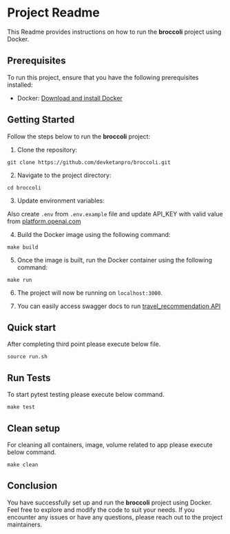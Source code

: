 # Project Readme

This Readme provides instructions on how to run the **broccoli** project using Docker.

## Prerequisites

To run this project, ensure that you have the following prerequisites installed:

- Docker: [Download and install Docker](https://www.docker.com/get-started)

## Getting Started

Follow the steps below to run the **broccoli** project:

1. Clone the repository:

```commandline
git clone https://github.com/devketanpro/broccoli.git
```

2. Navigate to the project directory:

```commandline
cd broccoli
```

3. Update environment variables:

Also create `.env` from `.env.example` file and update API_KEY with valid value from [platform.openai.com](https://platform.openai.com/account/api-keys)

4. Build the Docker image using the following command:

```commandline
make build
```

5. Once the image is built, run the Docker container using the following command:

```commandline
make run
```

6. The project will now be running on  `localhost:3000`.

7. You can easily access swagger docs to run [travel_recommendation API](http://localhost:3000/docs#/default/travel_recommendation__get)

## Quick start

After completing third point please execute below file.  
```commandline
source run.sh
```

## Run Tests

To start pytest testing please execute below command.
```commandline
make test
```

## Clean setup

For cleaning all containers, image, volume related to app please execute below command.
```commandline
make clean
```

## Conclusion

You have successfully set up and run the **broccoli** project using Docker. Feel free to explore and modify the code to
suit your needs. If you encounter any issues or have any questions, please reach out to the project maintainers.